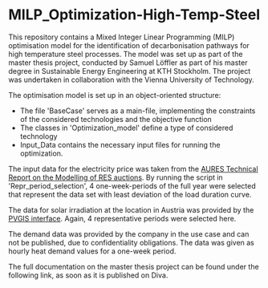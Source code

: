 # MILP_Optimization-High-Temp-Steel
This repository contains a Mixed Integer Linear Programming (MILP) optimisation model for the identification of decarbonisation pathways for high temperature steel processes.
The model was set up as part of the master thesis project, conducted by Samuel Löffler as part of his master degree in Sustainable Energy Engineering at KTH Stockholm. The project was undertaken in collaboration with the Vienna University of Technology.

The optimisation model is set up in an object-oriented structure:
- The file 'BaseCase' serves as a main-file, implementing the constraints of the considered technologies and the objective function
- The classes in 'Optimization_model' define a type of considered technology
- Input_Data contains the necessary input files for running the optimization.

The input data for the electricity price was taken from the [AURES Technical Report on the Modelling of RES auctions](http://aures2project.eu/2022/10/17/modelling-of-res-auctions/). By running the script in 'Repr_period_selection', 4 one-week-periods of the full year were selected that represent the data set with least deviation of the load duration curve.

The data for solar irradiation at the location in Austria was provided by the [PVGIS interface](https://re.jrc.ec.europa.eu/pvg_tools/de/#HR). Again, 4 representative periods were selected here.

The demand data was provided by the company in the use case and can not be published, due to confidentiality obligations. The data was given as hourly heat demand values for a one-week period.

The full documentation on the master thesis project can be found under the following link, as soon as it is published on Diva.  
